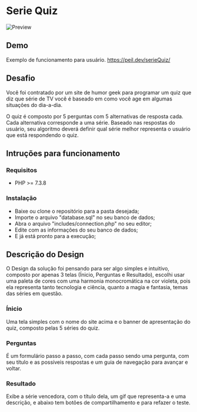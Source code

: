 # Serie Quiz
![Preview](https://i.imgur.com/vkRKQJK.png)

## Demo

Exemplo de funcionamento para usuário. https://peil.dev/serieQuiz/

## Desafio

Você foi contratado por um site de humor geek para programar um quiz que diz que série de TV você é baseado em como você age em algumas situações do dia-a-dia.

O quiz é composto por 5 perguntas com 5 alternativas de resposta cada. Cada alternativa corresponde a uma série.
Baseado nas respostas do usuário, seu algoritmo deverá definir qual série melhor representa o usuário que está respondendo o quiz.

## Intruções para funcionamento

### Requisitos

* PHP >= 7.3.8

### Instalação

* Baixe ou clone o repositório para a pasta desejada;
* Importe o arquivo "database.sql" no seu banco de dados;
* Abra o arquivo "includes/connection.php" no seu editor;
* Edite com as informações do seu banco de dados;
* E já está pronto para a execução;

## Descrição do Design

O Design da solução foi pensando para ser algo simples e intuitivo, composto por apenas 3 telas (Ínicio, Perguntas e Resultado), escolhi usar uma paleta de cores com uma harmonia monocromática na cor violeta, pois ela representa tanto tecnologia e ciência, quanto a magia e fantasia, temas das séries em questão.

### Ínicio

Uma tela simples com o nome do site acima e o banner de apresentação do quiz, composto pelas 5 séries do quiz.

### Perguntas

É um formulário passo a passo, com cada passo sendo uma pergunta, com seu título e as possíveis respostas e um guia de navegação para avançar e voltar.

### Resultado

Exibe a série vencedora, com o título dela, um gif que representa-a e uma descrição, e abaixo tem botões de compartilhamento e para refazer o teste.
